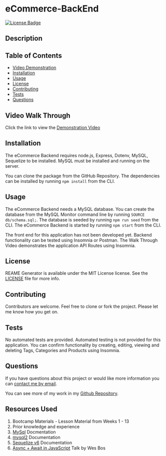# eCommerce-BackEnd

[![License Badge](https://img.shields.io/badge/License-MIT-yellow.svg)](https://opensource.org/licenses/MIT)

## Description

## Table of Contents
* [Video Demonstration](#video-demonstration)
* [Installation](#installation)
* [Usage](#usage)
* [License](#license)
* [Contributing](#contributing)
* [Tests](#tests)
* [Questions](#questions)

## Video Walk Through
Click the link to view the [Demonstration Video][def1]

## Installation

The eCommerce Backend requires node.js, Express, Dotenv, MySQL, Sequelize to be installed. MySQL must be installed and running on the server.

You can clone the package from the GitHub Repository. The dependencies can be installed by running `npm install` from the CLI.

## Usage

The eCommerce Backend needs a MySQL database. You can create the database from the MySQL Monitor command line by running `SOURCE db/schema.sql;`. The database is seeded by running `npm run seed` from the CLI. The eCommerce Backend is started by running `npm start` from the CLI.

The front end for this application has not been developed yet. Backend functionality can be tested using Insomnia or Postman. The Walk Through Video demonstrates the application API Routes using Insomnia. 

## License
REAME Generator is available under the MIT License license. See the [LICENSE](https://opensource.org/licenses/MIT) file for more info.

## Contributing
Contributors are welcome. Feel free to clone or fork the project. Please let me know how you get on.

## Tests
No automated tests are provided. Automated testing is not provided for this application. You can confirm functionality by creating, editing, viewing and deleting Tags, Categories and Products using Insomnia.

## Questions
  
If you have questions about this project or would like more information you can [contact me by email](mailto:peter.medbury@dingogap.net.au).
  
You can see more of my work in my [Github Repository](https://github.com/dingogap).

## Resources Used
1. Bootcamp Materials - Lesson Material from Weeks 1 - 13
2. Prior knowledge and experience
3. [MySql][def2] Docmentation
4. [mysql2][def3] Documentation
5. [Sequelize v6][def4] Documentation
6. [Async + Await in JavaScript][def5] Talk by Wes Bos



[def1]: https://vimeo.com/856285347
[def2]: https://www.mysql.com/
[def3]: https://www.npmjs.com/package/mysql2
[def4]: https://sequelize.org/docs/v6/
[def5]: https://youtu.be/DwQJ_NPQWWo